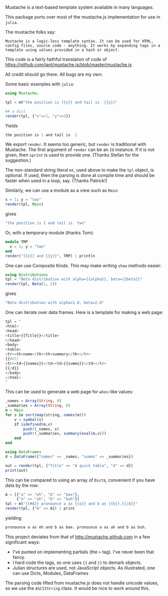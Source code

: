 Mustache is a text-based template system available in many languages.

This package ports over most of the mustache.js implementation for
use in `julia`.


The mustache folks say:

    Mustache is a logic-less template syntax. It can be used for HTML,
    config files, source code - anything. It works by expanding tags in a
    template using values provided in a hash or object.


This code is a fairly faithful translation of code of
https://github.com/janl/mustache.js/blob/master/mustache.js

All credit should go there. All bugs are my own.

Some basic examples with `julia`:

```julia
using Mustache; 

tpl = mt"the position is {{x}} and tail is  {{y}}"

## a dict
render(tpl, {"x"=>1, "y"=>2})
```

Yields

```julia
the position is 1 and tail is  2
```

We export `render`. It seems too generic, but `render` is traditional
with Mustache. The first argument of `render` can be an `IO` instance.
If it is not given, then `sprint` is used to provide one. (Thanks Stefan for the suggestion.)

The non-standard string literal `mt`, used above to make the `tpl`
object, is optional. If used, then the parsing is done at compile time
and should be faster when used in a loop, say. (Thanks Patrick!)

Similarly, we can use a module as a view such as `Main`:

```julia
x = 1; y = "two"
render(tpl, Main)
```

gives

```julia
"the position is 1 and tail is  two"
```

Or, with a temporary module (thanks Tom):

```julia
module TMP
  x = 1; y = "two"
end
render("{{x}} and {{y}}", TMP) | println
```


One can use Composite Kinds. This may make writing `show` methods easier:

```julia
using Distributions
tpl = "Beta distribution with alpha={{alpha}}, beta={{beta}}"
render(tpl, Beta(1, 2))
```

gives

```julia
"Beta distribution with alpha=1.0, beta=2.0"
```

One can iterate over data frames. Here is a template for making a web page:

```julia
tpl = "
<html>
<head>
<title>{{Title}}</title>
</head>
<body>
<table>
<tr><th>name</th><th>summary</th></tr>
{{#d}}
<tr><td>{{names}}</td><td>{{summs}}</td></tr>
{{/d}}
</body>
</html>
"
```
This can be used to generate a web page for `whos`-like values:

```julia
_names = Array(String, 0)
_summaries = Array(String, 0)
m = Main
for s in sort(map(string, names(m)))
    v = symbol(s)
    if isdefined(m,v)
        push!(_names, s)
        push!(_summaries, summary(eval(m,v)))
    end
end

using DataFrames
d = DataFrame({"names" => _names, "summs" => _summaries})

out = render(tpl, {"Title" => "A quick table", "d" => d})
print(out)
```


This can be compared to using an array of `Dict`s, convenient if you have data by the row:

```julia
A = [{"a" => "eh", "b" => "bee"},
     {"a" => "ah", "b" => "buh"}]
tpl = mt"{{#A}} pronounce a as {{a}} and b as {{b}}.{{/A}}"
render(tpl, {"A" => A}) | print
```

yielding

```julia
pronounce a as eh and b as bee. pronounce a as ah and b as buh.
```


This project deviates from that of http://mustache.github.com in a few significant ways:

* I've punted on implementing partials (the `>` tag). I've never been that fancy.
* I hard code the tags, so one uses `{{` and `}}` to demark objects.
* Julian structures are used, not JavaScript objects. As illustrated,
  one can use Dicts, Modules, DataFrames


The parsing code lifted from mustache.js does not handle unicode
values, so we use the `ASCIIString` class. It would be nice to work
around this.




